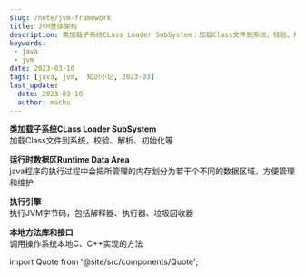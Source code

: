 ```yaml
---
slug: /note/jvm-framework
title: JVM整体架构
description: 类加载子系统CLass Loader SubSystem：加载Class文件到系统，校验、解析、初始化等 ，运行时数据区Runtime Data Area：java程序的执行过程中会把所管理的内存划分为若干个不同的数据区域，方便管理和维护
keywords:
 - java
 - jvm
date: 2023-03-10
tags: [java, jvm,  知识小记, 2023-03]
last_update:
  date: 2023-03-10
  author: machu
---
```


**类加载子系统CLass Loader SubSystem**  
加载Class文件到系统，校验、解析、初始化等   

**运行时数据区Runtime Data Area**    
java程序的执行过程中会把所管理的内存划分为若干个不同的数据区域，方便管理和维护    

**执行引擎**     
执行JVM字节码，包括解释器、执行器、垃圾回收器     

**本地方法库和接口**    
调用操作系统本地C、C++实现的方法   





import Quote from '@site/src/components/Quote';

> <Quote></Quote>
